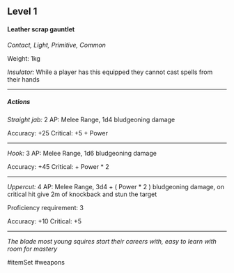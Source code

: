 ## Level 1
#### Leather scrap gauntlet
*Contact, Light, Primitive, Common*

Weight: 1kg

*Insulator:* While a player has this equipped they cannot cast spells from their hands

---
##### Actions

*Straight jab:* 2 AP: Melee Range, 1d4 bludgeoning damage

Accuracy: +25
Critical: +5 + Power

---

*Hook:* 3 AP: Melee Range, 1d6 bludgeoning damage

Accuracy: +45
Critical: + Power * 2

---

*Uppercut:* 4 AP: Melee Range, 3d4 + ( Power * 2 ) bludgeoning damage, on critical hit give 2m of knockback and stun the target

Proficiency requirement: 3

Accuracy: +10
Critical: +5

---
*The blade most young squires start their careers with, easy to learn with room for mastery*

#itemSet #weapons 